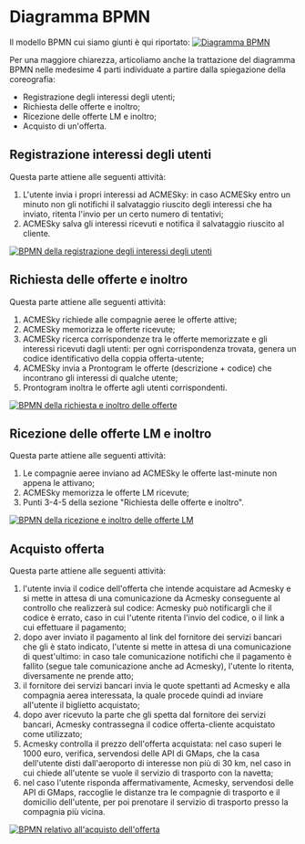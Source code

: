 # Diagramma BPMN

Il modello BPMN cui siamo giunti è qui riportato:
[![Diagramma BPMN](https://github.com/MickPerl/soseng-project-documentation/blob/master/assets/images/BPMN_totale.png?raw=true
 "Diagramma BPMN")](https://github.com/MickPerl/soseng-project-documentation/blob/master/assets/images/BPMN_totale.png?raw=true)

Per una maggiore chiarezza, articoliamo anche la trattazione del diagramma BPMN nelle medesime 4 parti individuate a partire dalla spiegazione della coreografia:
- Registrazione degli interessi degli utenti;
- Richiesta delle offerte e inoltro;
- Ricezione delle offerte LM e inoltro;
- Acquisto di un'offerta.

## Registrazione interessi degli utenti
Questa parte attiene alle seguenti attività:
1. L'utente invia i propri interessi ad ACMESky: in caso ACMESky entro un minuto non gli notifichi il salvataggio riuscito degli interessi che ha inviato, ritenta l'invio per un certo numero di tentativi;
2. ACMESky salva gli interessi ricevuti e notifica il salvataggio riuscito al cliente.

[![BPMN della registrazione degli interessi degli utenti](https://github.com/MickPerl/soseng-project-documentation/blob/master/assets/images/BPMN_registrazione_interessi.png?raw=true
 "BPMN della registrazione degli interessi degli utenti")](https://github.com/MickPerl/soseng-project-documentation/blob/master/assets/images/BPMN_registrazione_interessi.png?raw=true)


## Richiesta delle offerte e inoltro
Questa parte attiene alle seguenti attività:
1. ACMESky richiede alle compagnie aeree le offerte attive;
2. ACMESky memorizza le offerte ricevute;
3. ACMESky ricerca corrispondenze tra le offerte memorizzate e gli interessi ricevuti dagli utenti: per ogni corrispondenza trovata, genera un codice identificativo della coppia offerta-utente;
4. ACMESky invia a Prontogram le offerte (descrizione + codice) che incontrano gli interessi di qualche utente;
5. Prontogram inoltra le offerte agli utenti corrispondenti.

[![BPMN della richiesta e inoltro delle offerte](https://github.com/MickPerl/soseng-project-documentation/blob/master/assets/images/BPMN_richiesta_inoltro_offerte.png?raw=true
 "BPMN della richiesta e inoltro delle offerte")](https://github.com/MickPerl/soseng-project-documentation/blob/master/assets/images/BPMN_richiesta_inoltro_offerte.png?raw=true)

## Ricezione delle offerte LM e inoltro
Questa parte attiene alle seguenti attività:
1. Le compagnie aeree inviano ad ACMESky le offerte last-minute non appena le attivano;
2. ACMESky memorizza le offerte LM ricevute;
3. Punti 3-4-5 della sezione "Richiesta delle offerte e inoltro".

[![BPMN della ricezione e inoltro delle offerte LM](https://github.com/MickPerl/soseng-project-documentation/blob/master/assets/images/BPMN_ricezione_inoltro_offerteLM.png?raw=true
 "BPMN della ricezione e inoltro delle offerte LM")](https://github.com/MickPerl/soseng-project-documentation/blob/master/assets/images/BPMN_ricezione_inoltro_offerteLM.png?raw=true)

## Acquisto offerta
Questa parte attiene alle seguenti attività:
1. l'utente invia il codice dell'offerta che intende acquistare ad Acmesky e si mette in attesa di una comunicazione da Acmesky conseguente al controllo che realizzerà sul codice: Acmesky può notificargli che il codice è errato, caso in cui l'utente ritenta l'invio del codice, o il link a cui effettuare il pagamento;
2. dopo aver inviato il pagamento al link del fornitore dei servizi bancari che gli è stato indicato, l'utente si mette in attesa di una comunicazione di quest'ultimo: in caso tale comunicazione notifichi che il pagamento è fallito (segue tale comunicazione anche ad Acmesky), l'utente lo ritenta, diversamente ne prende atto;
3. il fornitore dei servizi bancari invia le quote spettanti ad Acmesky e alla compagnia aerea interessata, la quale procede quindi ad inviare all'utente il biglietto acquistato;
4. dopo aver ricevuto la parte che gli spetta dal fornitore dei servizi bancari, Acmesky contrassegna il codice offerta-cliente acquistato come utilizzato;
5. Acmesky controlla il prezzo dell'offerta acquistata: nel caso superi le 1000 euro, verifica, servendosi delle API di GMaps, che la casa dell'utente disti dall'aeroporto di interesse non più di 30 km, nel caso in cui chiede all'utente se vuole il servizio di trasporto con la navetta;
6. nel caso l'utente risponda affermativamente, Acmesky, servendosi delle API di GMaps, raccoglie le distanze tra le compagnie di trasporto e il domicilio dell'utente, per poi prenotare il servizio di trasporto presso la compagnia più vicina.

[![BPMN relativo all'acquisto dell'offerta](https://github.com/MickPerl/soseng-project-documentation/blob/master/assets/images/BPMN_acquisto_offerta.png?raw=true
 "BPMN relativo all'acquisto dell'offerta")](https://github.com/MickPerl/soseng-project-documentation/blob/master/assets/images/BPMN_acquisto_offerta.png?raw=true)
